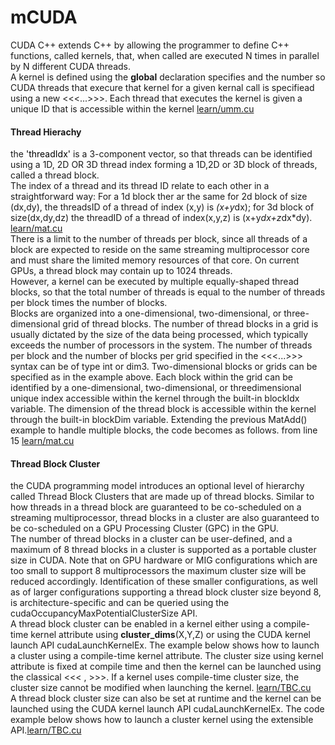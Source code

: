 # mCUDA
CUDA C++ extends C++ by allowing the programmer to define C++ functions, called kernels, that, when called are executed N times in parallel by N different CUDA threads.
<br>
A kernel is defined using the __global__ declaration specifies and the number so CUDA threads that execure that kernel for a given kernal call is specifiead using a new <<<...>>>. Each thread that executes the kernel is given a unique ID that is accessible within the kernel
[learn/umm.cu](learn/umm.cu)<br>

 #### Thread Hierachy
 the <mark style="background-color: rgba(255,255,255,0.5);">'threadIdx' </mark> is a 3-component vector, so that threads can be identified using a 1D, 2D OR 3D thread index forming a 1D,2D or 3D block of threads, called a thread block.<br>
 The index of a thread and its thread ID relate to each other in a straightforward way: For a 1d block ther ar the same for 2d block of size (dx,dy), the threadsID of a thread of index (x,y) is *(x+y*dx); for 3d block of size(dx,dy,dz) the threadID of a thread of index(x,y,z) is (x+y*dx+z*dx*dy).
 [learn/mat.cu](learn/mat.cu)<br>
 There is a limit to the number of threads per block, since all threads of a block are expected to reside
on the same streaming multiprocessor core and must share the limited memory resources of that
core. On current GPUs, a thread block may contain up to 1024 threads.<br>
However, a kernel can be executed by multiple equally-shaped thread blocks, so that the total number
of threads is equal to the number of threads per block times the number of blocks.<br>
Blocks are organized into a one-dimensional, two-dimensional, or three-dimensional grid of thread
blocks. The number of thread blocks in a grid is usually dictated by the size
of the data being processed, which typically exceeds the number of processors in the system.
The number of threads per block and the number of blocks per grid specified in the <<<...>>> syntax
can be of type int or dim3. Two-dimensional blocks or grids can be specified as in the example above.
Each block within the grid can be identified by a one-dimensional, two-dimensional, or threedimensional unique index accessible within the kernel through the built-in blockIdx variable. The
dimension of the thread block is accessible within the kernel through the built-in blockDim variable.
Extending the previous MatAdd() example to handle multiple blocks, the code becomes as follows.
from line 15 [learn/mat.cu](learn/mat.cu)

#### Thread Block Cluster
the CUDA programming model introduces an optional level of hierarchy called Thread Block Clusters that are made up of thread blocks. Similar to how threads in a thread block are guaranteed to be co-scheduled on a streaming multiprocessor, thread blocks in a cluster are also guaranteed to be co-scheduled on a GPU Processing Cluster (GPC) in the GPU.<br>
The number of thread blocks in a cluster can be user-defined, and a maximum of 8 thread blocks in a cluster is supported as a portable cluster size in CUDA. Note that on GPU hardware or MIG configurations which are too small to support 8 multiprocessors the maximum cluster size will be reduced accordingly. Identification of these smaller configurations, as well as of larger configurations supporting a thread block cluster size beyond 8, is architecture-specific and can be queried using the cudaOccupancyMaxPotentialClusterSize API.<br>
A thread block cluster can be enabled in a kernel either using a compile-time kernel attribute using __cluster_dims__(X,Y,Z) or using the CUDA kernel launch API cudaLaunchKernelEx. The example below shows how to launch a cluster using a compile-time kernel attribute. The cluster size using kernel attribute is fixed at compile time and then the kernel can be launched using the classical <<< , >>>. If a kernel uses compile-time cluster size, the cluster size cannot be modified when launching the kernel.   [learn/TBC.cu](learn/TBC.cu)<br>
A thread block cluster size can also be set at runtime and the kernel can be launched using the CUDA kernel launch API cudaLaunchKernelEx. The code example below shows how to launch a cluster kernel using the extensible API.[learn/TBC.cu](learn/TBC.cu)